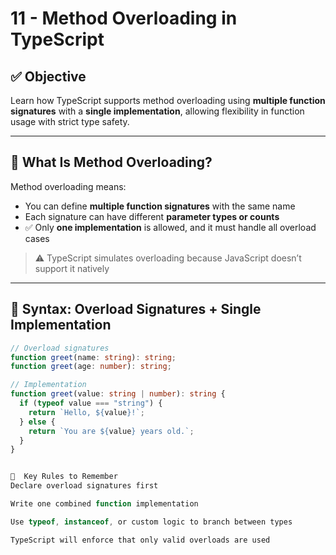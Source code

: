 # 11 - Method Overloading in TypeScript

## ✅ Objective

Learn how TypeScript supports method overloading using **multiple function signatures** with a **single implementation**, allowing flexibility in function usage with strict type safety.

---

## 🧠 What Is Method Overloading?

Method overloading means:
- You can define **multiple function signatures** with the same name
- Each signature can have different **parameter types or counts**
- ✅ Only **one implementation** is allowed, and it must handle all overload cases

> ⚠️ TypeScript simulates overloading because JavaScript doesn’t support it natively

---

## 📌 Syntax: Overload Signatures + Single Implementation

```ts
// Overload signatures
function greet(name: string): string;
function greet(age: number): string;

// Implementation
function greet(value: string | number): string {
  if (typeof value === "string") {
    return `Hello, ${value}!`;
  } else {
    return `You are ${value} years old.`;
  }
}


🧠  Key Rules to Remember
Declare overload signatures first

Write one combined function implementation

Use typeof, instanceof, or custom logic to branch between types

TypeScript will enforce that only valid overloads are used

